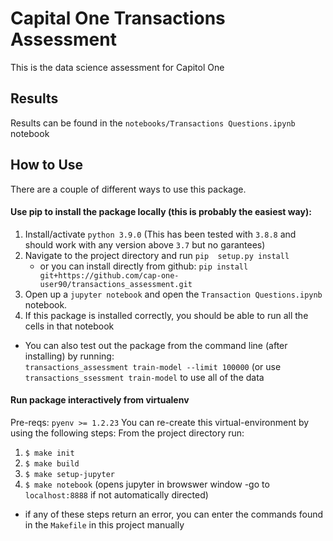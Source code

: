 # Capital One Transactions Assessment

This is the data science assessment for Capitol One

## Results
Results can be found in the ```notebooks/Transactions Questions.ipynb``` notebook

## How to Use
There are a couple of different ways to use this package.

#### Use pip to install the package locally (this is probably the easiest way):
1. Install/activate ```python 3.9.0``` (This has been tested with ```3.8.8``` and should work with any version above ```3.7``` but no garantees)
2. Navigate to the project directory and run ```pip  setup.py install```
    - or you can install directly from github: ```pip install git+https://github.com/cap-one-user90/transactions_assessment.git```
3. Open up a ```jupyter notebook``` and open the ```Transaction Questions.ipynb``` notebook.
4. If this package is installed correctly, you should be able to run all the cells in that notebook

* You can also test out the package from the command line (after installing) by running:\
 ```transactions_assessment train-model --limit 100000``` (or use ```transactions_ssessment train-model``` to use all of the data

#### Run package interactively from virtualenv
Pre-reqs: ```pyenv >= 1.2.23```
You can re-create this virtual-environment by using the following steps:
From the project directory run:
1. ```$ make init```
2. ```$ make build```
3. ```$ make setup-jupyter```
4. ```$ make notebook``` (opens jupyter in browswer window -go to ```localhost:8888``` if not automatically directed)
* if any of these steps return an error, you can enter the commands found in the ```Makefile``` in this project manually



